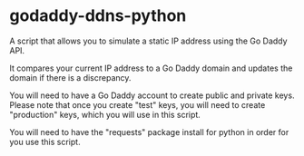 # godaddy-ddns-python
A script that allows you to simulate a static IP address using the Go Daddy API.

It compares your current IP address to a Go Daddy domain and updates the domain if there is a discrepancy.

You will need to have a Go Daddy account to create public and private keys. Please note that once you create "test" keys, you will need to create "production" keys, which you will use in this script. 

You will need to have the "requests" package install for python in order for you use this script.
